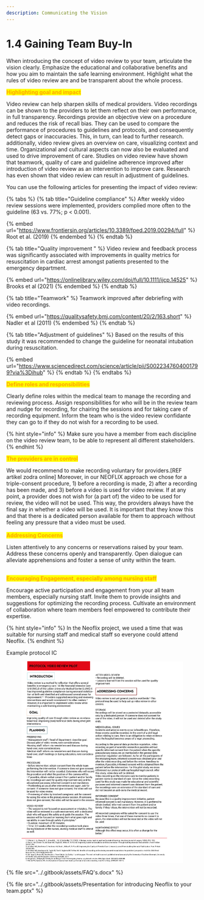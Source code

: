 ```yaml
---
description: Communicating the Vision
---
```


# 1.4 Gaining Team Buy-In

When introducing the concept of video review to your team, articulate the vision clearly. Emphasize the educational and collaborative benefits and how you aim to maintain the safe learning environment. Highlight what the rules of video review are and be transparent about the whole process.

<mark style="color:orange;">**Highlighting goal and impact**</mark>

Video review can help sharpen skills of medical providers. Video recordings can be shown to the providers to let them reflect on their own performance, in full transparency. Recordings provide an objective view on a procedure and reduces the risk of recall bias. They can be used to compare the performance of procedures to guidelines and protocols, and consequently detect gaps or inaccuracies. This, in turn, can lead to further research. additionally, video review gives an overview on care, visualizing context and time. Organizational and cultural aspects can now also be evaluated and used to drive improvement of care. Studies on video review have shown that teamwork, quality of care and guideline adherence improved after introduction of video review as an intervention to improve care. Research has even shown that video review can result in adjustment of guidelines.&#x20;

You can use the following articles for presenting the impact of video review:

{% tabs %}
{% tab title="Guideline compliance" %}
After weekly video review sessions were implemented, providers complied more often to the guideline (63 vs. 77%; p < 0.001).

{% embed url="https://www.frontiersin.org/articles/10.3389/fped.2019.00294/full" %}
Root et al. (2019)
{% endembed %}
{% endtab %}

{% tab title="Quality improvement " %}
Video review and feedback process was significantly associated with improvements in quality metrics for resuscitation in cardiac arrest amongst patients presented to the emergency department.

{% embed url="https://onlinelibrary.wiley.com/doi/full/10.1111/ijcp.14525" %}
Brooks et al (2021)
{% endembed %}
{% endtab %}

{% tab title="Teamwork" %}
Teamwork improved after debriefing with video recordings.&#x20;

{% embed url="https://qualitysafety.bmj.com/content/20/2/163.short" %}
Nadler et al (2011)
{% endembed %}
{% endtab %}

{% tab title="Adjustment of guidelines" %}
Based on the results of this study it was recommended to change the guideline for neonatal intubation during resuscitation.

{% embed url="https://www.sciencedirect.com/science/article/pii/S0022347604001799?via%3Dihub" %}
{% endtab %}
{% endtabs %}





<mark style="color:orange;">**Define roles and responsibilities**</mark>

Clearly define roles within the medical team to manage the recording and reviewing process. Assign responsibilities for who will be in the review team and nudge for recording, for chairing the sessions and for taking care of recording equipment. Inform the team who is the video review confidante they can go to if they do not wish for a recording to be used.&#x20;

{% hint style="info" %}
Make sure you have a member from each discipline on the video review team, to be able to represent all different stakeholders.&#x20;
{% endhint %}

&#x20;<mark style="color:orange;">**The providers are in control**</mark>

We would recommend to make recording voluntary for providers.\[REF artikel zodra online] Moreover, in our NEOFLIX approach we chose for a triple-consent procedure, 1) before a recording is made, 2) after a recording has been made, and 3) before a video is used for video review. If at any point, a provider does not wish for (a part of) the video to be used for review, the video will not be used. This way, the providers always have the final say in whether a video will be used. It is important that they know this and that there is a dedicated person available for them to approach without feeling any pressure that a video must be used.  \
\
<mark style="color:orange;">**Addressing Concerns**</mark>

Listen attentively to any concerns or reservations raised by your team. Address these concerns openly and transparently. Open dialogue can alleviate apprehensions and foster a sense of unity within the team.

\
<mark style="color:orange;">**Encouraging Engagement, especially among nursing staff**</mark>

Encourage active participation and engagement from your all team members, especially nursing staff. Invite them to provide insights and suggestions for optimizing the recording process. Cultivate an environment of collaboration where team members feel empowered to contribute their expertise.

{% hint style="info" %}
In the Neoflix project, we used a time that was suitable for nursing staff and medical staff so everyone could attend Neoflix.
{% endhint %}

Example protocol IC

<figure><img src="../.gitbook/assets/Protocol video-review.png" alt=""><figcaption></figcaption></figure>

{% file src="../.gitbook/assets/FAQ's.docx" %}

{% file src="../.gitbook/assets/Presentation for introducing Neoflix to your team.pptx" %}

